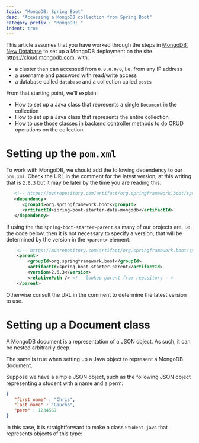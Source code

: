 ```yaml
---
topic: "MongoDB: Spring Boot"
desc: "Accessing a MongoDB collection from Spring Boot"
category_prefix	: "MongoDB: "
indent: true
---
```


This article assumes that you have worked through the steps in [MongoDB: New Database](https://ucsb-cs156.github.io/topics/mongodb_new_database/) to 
set up a MongoDB deployment on the site <https://cloud.mongodb.com>, with:

* a cluster than can accessed from `0.0.0.0/0`, i.e. from any IP address
* a username and password with read/write access
* a database called `database` and a collection called `posts`

From that starting point, we'll explain:

* How to set up a Java class that represents a single `Document` in the  collection
* How to set up a Java class that represents the entire collection
* How to use those classes in backend controller methods to do CRUD operations on the collection.


# Setting up the `pom.xml`

To work with MongoDB, we should add the following dependency to our `pom.xml`.  Check the URL in the comment for the latest version; at this writing
that is `2.6.3` but it may be later by the time you are reading this.

```xml
   <!-- https://mvnrepository.com/artifact/org.springframework.boot/spring-boot-starter-data-mongodb -->
   <dependency>
      <groupId>org.springframework.boot</groupId>
      <artifactId>spring-boot-starter-data-mongodb</artifactId>
   </dependency>
```

If using the the `spring-boot-starter-parent` as many of our projects are, i.e. the code below, then it is not necessary to specify a version; that will 
be determined by the version in the `<parent>` element:

```xml
    <!-- https://mvnrepository.com/artifact/org.springframework.boot/spring-boot-starter-parent -->
    <parent>
        <groupId>org.springframework.boot</groupId>
        <artifactId>spring-boot-starter-parent</artifactId>
        <version>2.6.3</version>
        <relativePath /> <!-- lookup parent from repository -->
    </parent>
```

Otherwise consult the URL in the comment to determine the latest version to use.

# Setting up a Document class

A MongoDB document is a representation of a JSON object.  As such, it can be nested arbitrarily deep.

The same is true when setting up a Java object to represent a MongoDB document. 

Suppose we have a simple JSON object, such as the following JSON object representing a student with a name and a perm:

```json
{
   "first_name" : "Chris",
   "last_name" : "Gaucho",
   "perm" : 1234567
}
```

In this case, it is straightforward to make a class `Student.java` that represents objects of this type:

```

```
